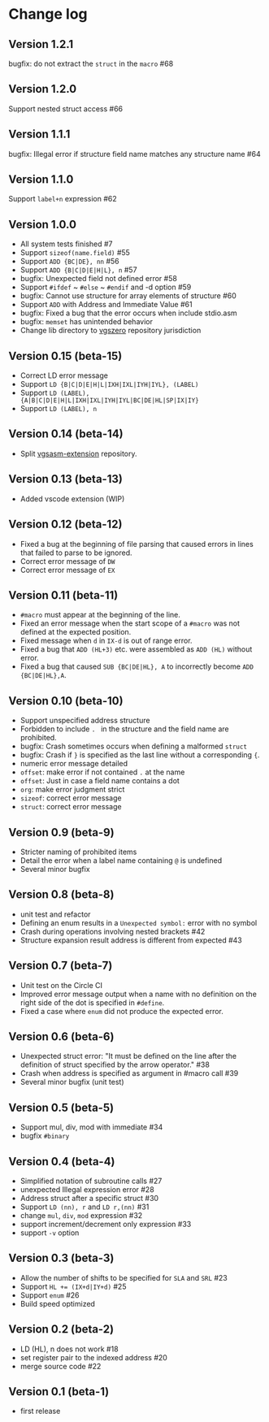 # Change log

## Version 1.2.1

bugfix: do not extract the `struct` in the `macro` #68

## Version 1.2.0

Support nested struct access #66

## Version 1.1.1

bugfix: Illegal error if structure field name matches any structure name #64

## Version 1.1.0

Support `label+n` expression #62

## Version 1.0.0

- All system tests finished #7
- Support `sizeof(name.field)` #55
- Support `ADD {BC|DE}, nn` #56
- Support `ADD {B|C|D|E|H|L}, n` #57
- bugfix: Unexpected field not defined error #58
- Support `#ifdef` ~ `#else` ~ `#endif` and -d option #59
- bugfix: Cannot use structure for array elements of structure #60
- Support `ADD` with Address and Immediate Value #61
- bugfix: Fixed a bug that the error occurs when include stdio.asm
- bugfix: `memset` has unintended behavior
- Change lib directory to [vgszero](https://github.com/suzukiplan/vgszero) repository jurisdiction

## Version 0.15 (beta-15)

- Correct LD error message
- Support `LD {B|C|D|E|H|L|IXH|IXL|IYH|IYL}, (LABEL)`
- Support `LD (LABEL), {A|B|C|D|E|H|L|IXH|IXL|IYH|IYL|BC|DE|HL|SP|IX|IY}`
- Support `LD (LABEL), n`

## Version 0.14 (beta-14)

- Split [vgsasm-extension](https://github.com/suzukiplan/vgsasm-extension) repository.

## Version 0.13 (beta-13)

- Added vscode extension (WIP)

## Version 0.12 (beta-12)

- Fixed a bug at the beginning of file parsing that caused errors in lines that failed to parse to be ignored.
- Correct error message of `DW`
- Correct error message of `EX`

## Version 0.11 (beta-11)

- `#macro` must appear at the beginning of the line.
- Fixed an error message when the start scope of a `#macro` was not defined at the expected position.
- Fixed message when `d` in `IX-d` is out of range error.
- Fixed a bug that `ADD (HL+3)` etc. were assembled as `ADD (HL)` without error.
- Fixed a bug that caused `SUB {BC|DE|HL}, A` to incorrectly become `ADD {BC|DE|HL},A`.

## Version 0.10 (beta-10)

- Support unspecified address structure
- Forbidden to include `. ` in the structure and the field name are prohibited.
- bugfix: Crash sometimes occurs when defining a malformed `struct`
- bugfix: Crash if `}` is specified as the last line without a corresponding `{`.
- numeric error message detailed
- `offset`: make error if not contained `.` at the name
- `offset`: Just in case a field name contains a dot
- `org`: make error judgment strict
- `sizeof`: correct error message
- `struct`: correct error message

## Version 0.9 (beta-9)

- Stricter naming of prohibited items
- Detail the error when a label name containing `@` is undefined
- Several minor bugfix

## Version 0.8 (beta-8)

- unit test and refactor
- Defining an enum results in a `Unexpected symbol:` error with no symbol
- Crash during operations involving nested brackets #42
- Structure expansion result address is different from expected #43

## Version 0.7 (beta-7)

- Unit test on the Circle CI
- Improved error message output when a name with no definition on the right side of the dot is specified in `#define`.
- Fixed a case where `enum` did not produce the expected error.

## Version 0.6 (beta-6)

- Unexpected struct error: "It must be defined on the line after the definition of struct specified by the arrow operator." #38
- Crash when address is specified as argument in #macro call #39
- Several minor bugfix (unit test)

## Version 0.5 (beta-5)

- Support mul, div, mod with immediate #34
- bugfix `#binary`

## Version 0.4 (beta-4)

- Simplified notation of subroutine calls #27
- unexpected Illegal expression error #28
- Address struct after a specific struct #30
- Support `LD (nn), r` and `LD r,(nn)` #31
- change `mul`, `div`, `mod` expression #32
- support increment/decrement only expression #33
- support `-v` option

## Version 0.3 (beta-3)

- Allow the number of shifts to be specified for `SLA` and `SRL` #23
- Support `HL += (IX+d|IY+d)` #25
- Support `enum` #26
- Build speed optimized

## Version 0.2 (beta-2)

- LD (HL), n does not work #18
- set register pair to the indexed address #20
- merge source code #22

## Version 0.1 (beta-1)

- first release
